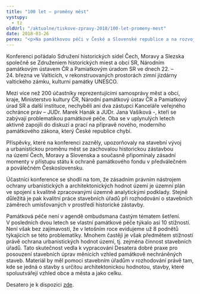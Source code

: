 ```yaml
---
title: "100 let – proměny měst"
vystupy:
  - tz
oldUrl: "/aktualne/tiskove-zpravy-2018/100-let-promeny-mest"
date: 2018-03-26
perex: "<p>Na památkovou péči v České a Slovenské republice a na rozvoj našich historických sídel se zaměřila konference „100 let – proměny měst“, které jsme se účastnili. Téma bylo současně připomínkou stoletého výročí ukončení 1. světové války, úcty ke svobodě, občanským právům, rovnoprávnosti a mírové spolupráci evropských národů.</p>"
---
```


<!-- imported from the old website -->

<p>Konferenci pořádalo Sdružení historických sídel Čech, Moravy a Slezska společně se Združeniem historických miest a obcí SR, Národním památkovým ústavem ČR a Pamiatkovým úradom SR ve dnech 22. – 24. března ve Valticích, v rekonstruovaných prostorách zimní jízdárny valtického zámku, kulturní památky UNESCO.</p> <p>Mezi více než 200 účastníky reprezentujícími samosprávy měst a obcí, kraje, Ministerstvo kultury ČR, Národní památkový ústav ČR a Pamiatkový úrad SR a další instituce, nechyběli ani dva zástupci Kanceláře veřejného ochránce práv – JUDr. Marek Hanák a JUDr. Jana Vašíková -, kteří se zabývají problematikou památkové péče. Oba se v uplynulých letech aktivně zapojili do diskuzí a prací na přípravě nového, moderního památkového zákona, který České republice chybí.</p> <p>Příspěvky, které na konferenci zazněly, upozorňovaly na stavební vývoj a urbanistickou proměnu měst se zachovalou historickou zástavbou na území Čech, Moravy a Slovenska a současně připomínaly zásadní momenty v přístupu státu k ochraně památkového fondu v předválečném a poválečném Československu.</p> <p>Účastníci konference se shodli na tom, že zásadním právním nástrojem ochrany urbanistických a architektonických hodnot území je územní plán ve spojení s kvalitně zpracovanými územně analytickými podklady. Stejně důležitá je pak kvalitní práce stavebních úřadů při rozhodování o stavebních záměrech umisťovaných v prostředí historické zástavby.</p> <p>Památková péče není v agendě ombudsmana častým tématem šetření. V posledních dvou letech se vlastní památkové péče týkalo asi 10 stížností. Není však bez zajímavosti, že v letošním roce evidujeme už 8 podnětů týkajících se této problematiky. Mnohem častěji je však předmětem stížností právě ochrana urbanistických hodnot území, tj. zejména činnost stavebních úřadů. Tato skutečnost vedla k vypracování Desatera dobré praxe pro posouzení stavebních úprav měnících vzhled památkově nechráněných staveb. Materiál by měl pomoci stavebním úřadům v rozhodování právě tam, kde se jedná o stavby s určitou architektonickou hodnotou, stavby, které spoluutvářejí vzhled obce a města a jako celku.</p><p>Desatero je k dispozici <a href="/uploads-import/Letaky/Desatero_stavebni_urady.pdf" target="_blank">zde</a>.</p>
